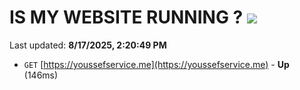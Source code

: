 # IS MY WEBSITE RUNNING ? [![](https://img.shields.io/static/v1?label=Sponsor&message=%E2%9D%A4&logo=GitHub&color=%23fe8e86)](https://github.com/sponsors/Youssef-Lehmam)

Last updated: **8/17/2025, 2:20:49 PM**

- `GET` [https://youssefservice.me](https://youssefservice.me) - **Up** (146ms)
